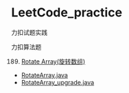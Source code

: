 # LeetCode_practice
力扣试题实践

力扣算法题
      
189. [Rotate Array(旋转数组)](https://github.com/DeanSun/LeetCode_practice/blob/master/question/189_Rotate_Array.md)
+ [RotateArray.java](https://github.com/DeanSun/LeetCode_practice/blob/master/RotateArray.java)
+ [RotateArray_upgrade.java](https://github.com/DeanSun/LeetCode_practice/blob/master/RotateArray_upgrade.java)
